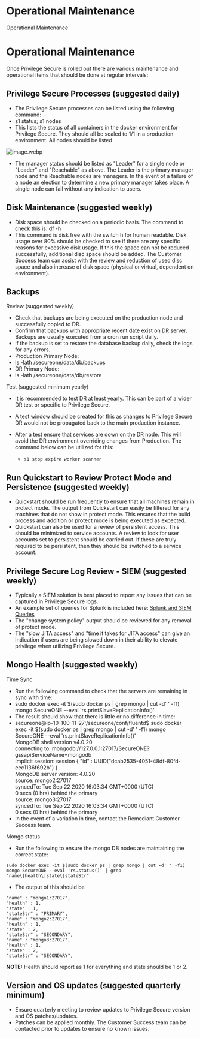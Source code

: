# Operational Maintenance

Operational Maintenance

# Operational Maintenance

Once Privilege Secure is rolled out there are various maintenance and operational items that should
be done at regular intervals:

## Privilege Secure Processes (suggested daily)

- The Privilege Secure processes can be listed using the following command:
- s1 status; s1 nodes
- This lists the status of all containers in the docker environment for Privilege Secure. They
  should all be scaled to 1/1 in a production environment. All nodes should be listed

![image.webp](/img/versioned_docs/privilegesecurefordiscovery_2.21/privilegesecure/discovery/admin/maintenance/360053539334_image.webp)

- The manager status should be listed as "Leader" for a single node or "Leader" and "Reachable" as
  above. The Leader is the primary manager node and the Reachable nodes are managers. In the event
  of a failure of a node an election to determine a new primary manager takes place. A single node
  can fail without any indication to users.

## Disk Maintenance (suggested weekly)

- Disk space should be checked on a periodic basis. The command to check this is: df -h
- This command is disk free with the switch h for human readable. Disk usage over 80% should be
  checked to see if there are any specific reasons for excessive disk usage. If this the space can
  not be reduced successfully, additional disc space should be added. The Customer Success team can
  assist with the review and reduction of used disc space and also increase of disk space (physical
  or virtual, dependent on environment).

## Backups

Review (suggested weekly)

- Check that backups are being executed on the production node and successfully copied to DR.
- Confirm that backups with appropriate recent date exist on DR server. Backups are usually executed
  from a cron run script daily.
- If the backup is set to restore the database backup daily, check the logs for any errors.
- Production Primary Node:
- ls -lath /secureone/data/db/backups
- DR Primary Node:
- ls -lath /secureone/data/db/restore

Test (suggested minimum yearly)

- It is recommended to test DR at least yearly. This can be part of a wider DR test or specific to
  Privilege Secure.
- A test window should be created for this as changes to Privilege Secure DR would not be propagated
  back to the main production instance.
- After a test ensure that services are down on the DR node. This will avoid the DR environment
  overriding changes from Production. The command below can be utilized for this:

  - `s1 stop expire worker scanner`

## Run Quickstart to Review Protect Mode and Persistence (suggested weekly)

- Quickstart should be run frequently to ensure that all machines remain in protect mode. The output
  from Quickstart can easily be filtered for any machines that do not show in protect mode. This
  ensures that the build process and addition or protect mode is being executed as expected.
- Quickstart can also be used for a review of persistent access. This should be minimized to service
  accounts. A review to look for user accounts set to persistent should be carried out. If these are
  truly required to be persistent, then they should be switched to a service account.

## Privilege Secure Log Review - SIEM (suggested weekly)

- Typically a SIEM solution is best placed to report any issues that can be captured in Privilege
  Secure logs.
- An example set of queries for Splunk is included here:
  [Splunk and SIEM Queries](/docs/privilegesecure/4.2/privilegesecure/discovery/integrations/siem/splunkqueries.md)
- The "change system policy" output should be reviewed for any removal of protect mode.
- The "slow JITA access" and "time it takes for JITA access" can give an indication if users are
  being slowed down in their ability to elevate privilege when utilizing Privilege Secure.

## Mongo Health (suggested weekly)

Time Sync

- Run the following command to check that the servers are remaining in sync with time:
- sudo docker exec -it $(sudo docker ps | grep mongo | cut -d' ' -f1) mongo SecureONE --eval
  'rs.printSlaveReplicationInfo()'
- The result should show that there is little or no difference in time:
- secureone@ip-10-100-11-27:/secureone/conf/fluentd$ sudo docker exec -it $(sudo docker ps | grep
  mongo | cut -d' ' -f1) mongo SecureONE --eval 'rs.printSlaveReplicationInfo()'  
  MongoDB shell version v4.0.20  
  connecting to: mongodb://127.0.0.1:27017/SecureONE?gssapiServiceName=mongodb  
  Implicit session: session \{ "id" : UUID("dcab2535-4051-48df-80fd-eec1136f692b") \}  
  MongoDB server version: 4.0.20  
  source: mongo2:27017  
   syncedTo: Tue Sep 22 2020 16:03:34 GMT+0000 (UTC)  
   0 secs (0 hrs) behind the primary  
  source: mongo3:27017  
   syncedTo: Tue Sep 22 2020 16:03:34 GMT+0000 (UTC)  
   0 secs (0 hrs) behind the primary
- In the event of a variation in time, contact the Remediant Customer Success team.

Mongo status

- Run the following to ensure the mongo DB nodes are maintaining the correct state:

```
sudo docker exec -it $(sudo docker ps | grep mongo | cut -d' ' -f1) mongo SecureONE --eval 'rs.status()' | grep "name\|health\|state\|stateStr"
```

- The output of this should be

```
"name" : "mongo1:27017",
"health" : 1,
"state" : 1,
"stateStr" : "PRIMARY",
"name" : "mongo2:27017",
"health" : 1,
"state" : 2,
"stateStr" : "SECONDARY",
"name" : "mongo3:27017",
"health" : 1,
"state" : 2,
"stateStr" : "SECONDARY",
```

**NOTE:** Health should report as 1 for everything and state should be 1 or 2.

## Version and OS updates (suggested quarterly minimum)

- Ensure quarterly meeting to review updates to Privilege Secure version and OS patches/updates.
- Patches can be applied monthly. The Customer Success team can be contacted prior to updates to
  ensure no known issues.
